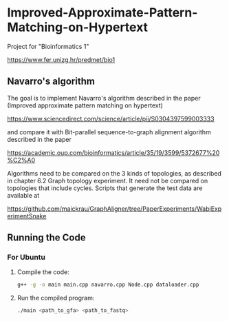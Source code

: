 # Improved-Approximate-Pattern-Matching-on-Hypertext
Project for "Bioinformatics 1"

https://www.fer.unizg.hr/predmet/bio1


## Navarro's algorithm

The goal is to implement Navarro's algorithm described in the paper (Improved approximate pattern matching on hypertext)

https://www.sciencedirect.com/science/article/pii/S0304397599003333

and compare it with Bit-parallel sequence-to-graph alignment algorithm described in the paper 

https://academic.oup.com/bioinformatics/article/35/19/3599/5372677%20%C2%A0

Algorithms need to be compared on the 3 kinds of topologies, as described in chapter 6.2 Graph topology experiment. It need not be compared on topologies that include cycles. Scripts that generate the test data are available at

https://github.com/maickrau/GraphAligner/tree/PaperExperiments/WabiExperimentSnake

## Running the Code

### For Ubuntu

1. Compile the code:
    ```bash
    g++ -g -o main main.cpp navarro.cpp Node.cpp dataloader.cpp
    ```

2. Run the compiled program:
    ```bash
    ./main <path_to_gfa> <path_to_fastq>
    ```
